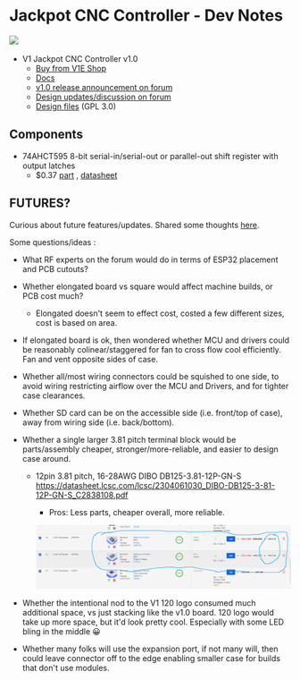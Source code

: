 # Jackpot CNC Controller - Dev Notes

![](https://docs.v1e.com/img/jackpot/jp7.jpg)

- V1 Jackpot CNC Controller v1.0
  - [Buy from V1E Shop](https://www.v1e.com/products/jackpot-cnc-controller)
  - [Docs](https://docs.v1e.com/electronics/jackpot/)
  - [v1.0 release announcement on forum](https://forum.v1e.com/t/jackpot-cnc-control-board-official-release/39575)
  - [Design updates/discussion on forum](https://forum.v1e.com/t/custom-bart-dring-fluidnc-controller/38458)
  - [Design files](https://oshwlab.com/allted/4layer-desktop-rc1_copy) (GPL 3.0)


## Components
- 74AHCT595
8-bit serial-in/serial-out or parallel-out shift register with
output latches
  - $0.37 [part](https://www.lcsc.com/product-detail/Shifting-Register_Nexperia-74AHCT595PW-118_C554707.html)
  , [datasheet](https://datasheet.lcsc.com/lcsc/2006102109_Nexperia-74AHCT595PW-118_C554707.pdf)


## FUTURES?
Curious about future features/updates.  Shared some thoughts [here](https://forum.v1e.com/t/custom-bart-dring-fluidnc-controller/38458/898?u=azab2c).

Some questions/ideas :
- What RF experts on the forum would do in terms of ESP32 placement and PCB cutouts?
- Whether elongated board vs square would affect machine builds, or PCB cost much?
  - Elongated doesn't seem to effect cost, costed a few different sizes, cost is based on area. 
- If elongated board is ok, then wondered whether MCU and drivers could be reasonably colinear/staggered for fan to cross flow cool efficiently.  Fan and vent opposite sides of case.
- Whether all/most wiring connectors could be squished to one side, to avoid wiring restricting airflow over the MCU and Drivers, and for tighter case clearances.
- Whether SD card can be on the accessible side (i.e. front/top of case), away from wiring side (i.e. back/bottom).
- Whether a single larger 3.81 pitch terminal block would be parts/assembly cheaper, stronger/more-reliable, and easier to design case around.
  - 12pin 3.81 pitch, 16-28AWG
  DIBO DB125-3.81-12P-GN-S
  https://datasheet.lcsc.com/lcsc/2304061030_DIBO-DB125-3-81-12P-GN-S_C2838108.pdf
    - Pros: Less parts, cheaper overall, more reliable.

    ![Alt text](img/jackpot-v1-connectors-bom.png)

- Whether the intentional nod to the V1 120 logo consumed much additional space, vs just stacking like the v1.0 board.  120 logo would take up more space, but it'd look pretty cool.  Especially with some LED bling in the middle 😀
- Whether many folks will use the expansion port, if not many will, then could leave connector off to the edge enabling smaller case for builds that don't use modules.

